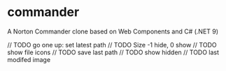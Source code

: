 # commander
A Norton Commander clone based on Web Components and C# (.NET 9)

// TODO go one up: set latest path
// TODO Size -1 hide, 0 show
// TODO show file icons
// TODO save last path
// TODO show hidden
// TODO last modifed image